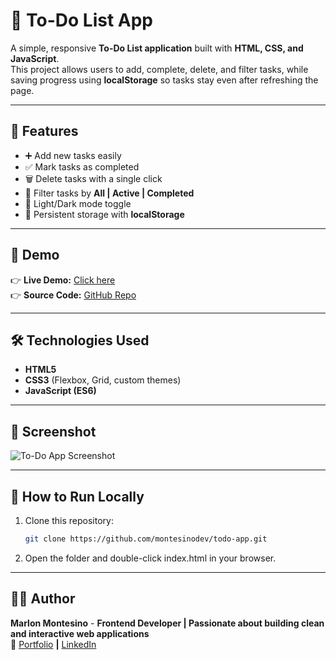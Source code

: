 # 📝 To-Do List App

A simple, responsive **To-Do List application** built with **HTML, CSS, and JavaScript**.  
This project allows users to add, complete, delete, and filter tasks, while saving progress using **localStorage** so tasks stay even after refreshing the page.

---

## 🚀 Features
- ➕ Add new tasks easily  
- ✅ Mark tasks as completed  
- 🗑️ Delete tasks with a single click  
- 🔎 Filter tasks by **All | Active | Completed**  
- 🌙 Light/Dark mode toggle  
- 💾 Persistent storage with **localStorage**

---

## 🎨 Demo
👉 **Live Demo:** [Click here](https://montesinodev.github.io/todo-app/)  
👉 **Source Code:** [GitHub Repo](https://github.com/montesinodev/todo-app)

---

## 🛠️ Technologies Used
- **HTML5**
- **CSS3** (Flexbox, Grid, custom themes)
- **JavaScript (ES6)**

---

## 📸 Screenshot
![To-Do App Screenshot](https://opengraph.githubassets.com/1/YOUR-USERNAME/todo-app)


---

## 📂 How to Run Locally
1. Clone this repository:
   ```bash
   git clone https://github.com/montesinodev/todo-app.git
   
2. Open the folder and double-click index.html in your browser.

---

## 👨‍💻 Author
**Marlon Montesino** - 
**Frontend Developer | Passionate about building clean and interactive web applications**  
**🔗** [Portfolio](https://montesinodev.github.io/my-portfolio/) 
 **|** [LinkedIn](https://www.linkedin.com/in/marlon-m-324a70147/)
